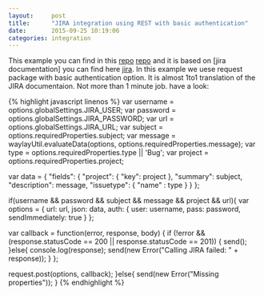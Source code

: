 ```yaml
---
layout:     post
title:      "JIRA integration using REST with basic authentication"
date:       2015-09-25 10:19:06
categories: integration
---
```


This example you can find in this [repo] [repo] and it is based on [jira documentation] you can find here [jira]. In this example we uese request package with basic authentication option. It is almost 1to1 translation of the JIRA documentaion. Not more than 1 minute job. have a look:

{% highlight javascript linenos %}
var username =  options.globalSettings.JIRA_USER;
var password = options.globalSettings.JIRA_PASSWORD;
var url = options.globalSettings.JIRA_URL;
var subject = options.requiredProperties.subject;
var message = waylayUtil.evaluateData(options, options.requiredProperties.message);
var type = options.requiredProperties.type || 'Bug';
var project = options.requiredProperties.project;


var data = {
    "fields": {
       "project":
       {
          "key": project
       },
       "summary": subject,
       "description":  message,
       "issuetype": {
          "name" : type
       }
   }
};

if(username && password && subject && message && project && url){
  var options = {
        url: url,
        json: data,
        auth: {
            user: username,
            pass: password,
            sendImmediately: true
        }
  };

  var callback = function(error, response, body) {
    if (!error && (response.statusCode == 200 || response.statusCode == 201)) {
      send();
    }else{
      console.log(response);
      send(new Error("Calling JIRA failed: " + response));
    }
  };

  request.post(options, callback);
}else{
  send(new Error("Missing properties"));
}
{% endhighlight %}


[repo]: https://github.com/waylayio/Actuators/blob/master/jira
[jira]: https://developer.atlassian.com/jiradev/jira-apis/jira-rest-apis/jira-rest-api-tutorials/jira-rest-api-example-create-issue

